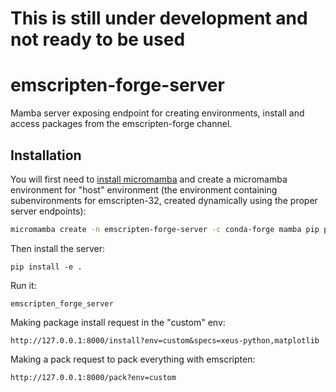 # This is still under development and not ready to be used

# emscripten-forge-server

Mamba server exposing endpoint for creating environments, install and access packages from the emscripten-forge channel.

## Installation

You will first need to [install micromamba](https://github.com/mamba-org/mamba#micromamba) and create a micromamba environment for "host" environment (the environment containing subenvironments for emscripten-32, created dynamically using the proper server endpoints):

```bash
micromamba create -n emscripten-forge-server -c conda-forge mamba pip python=3.10 fps emscripten emboa
```

Then install the server:

```
pip install -e .
```

Run it:

```
emscripten_forge_server
```

Making package install request in the "custom" env:

```
http://127.0.0.1:8000/install?env=custom&specs=xeus-python,matplotlib
```

Making a pack request to pack everything with emscripten:

```
http://127.0.0.1:8000/pack?env=custom
```
